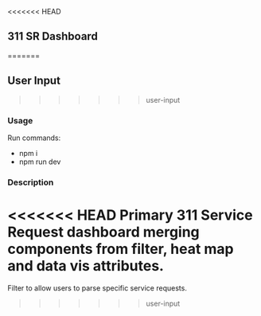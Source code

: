 <<<<<<< HEAD
## 311 SR Dashboard
=======
## User Input
>>>>>>> user-input

### Usage
Run commands:
- npm i
- npm run dev

### Description 

<<<<<<< HEAD
Primary 311 Service Request dashboard merging components from filter, heat map and data vis attributes. 
=======
Filter to allow users to parse specific service requests.
>>>>>>> user-input
